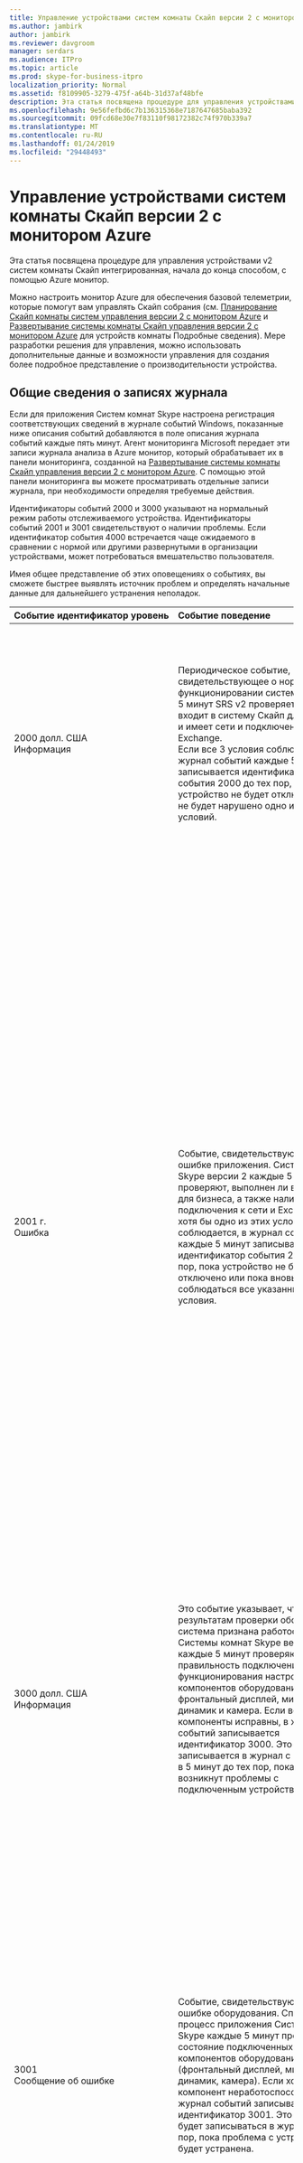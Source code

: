 ```yaml
---
title: Управление устройствами систем комнаты Скайп версии 2 с монитором Azure
ms.author: jambirk
author: jambirk
ms.reviewer: davgroom
manager: serdars
ms.audience: ITPro
ms.topic: article
ms.prod: skype-for-business-itpro
localization_priority: Normal
ms.assetid: f8109905-3279-475f-a64b-31d37af48bfe
description: Эта статья посвящена процедуре для управления устройствами v2 систем комнаты Скайп интегрированная, начала до конца способом, с помощью Azure монитор.
ms.openlocfilehash: 9e56fefbd6c7b136315368e7187647685baba392
ms.sourcegitcommit: 09fcd68e30e7f83110f98172382c74f970b339a7
ms.translationtype: MT
ms.contentlocale: ru-RU
ms.lasthandoff: 01/24/2019
ms.locfileid: "29448493"
---
```

# <a name="manage-skype-room-systems-v2-devices-with-azure-monitor"></a>Управление устройствами систем комнаты Скайп версии 2 с монитором Azure

Эта статья посвящена процедуре для управления устройствами v2 систем комнаты Скайп интегрированная, начала до конца способом, с помощью Azure монитор.

Можно настроить монитор Azure для обеспечения базовой телеметрии, которые помогут вам управлять Скайп собрания (см. [Планирование Скайп комнаты систем управления версии 2 с монитором Azure](../../plan-your-deployment/clients-and-devices/azure-monitor.md) и [Развертывание системы комнаты Скайп управления версии 2 с монитором Azure](../../deploy/deploy-clients/azure-monitor.md) для устройств комнаты Подробные сведения). Мере разработки решения для управления, можно использовать дополнительные данные и возможности управления для создания более подробное представление о производительности устройства.

## <a name="understand-the-log-entries"></a>Общие сведения о записях журнала

Если для приложения Систем комнат Skype настроена регистрация соответствующих сведений в журнале событий Windows, показанные ниже описания событий добавляются в поле описания журнала событий каждые пять минут. Агент мониторинга Microsoft передает эти записи журнала анализа в Azure монитор, который обрабатывает их в панели мониторинга, созданной на [Развертывание системы комнаты Скайп управления версии 2 с монитором Azure](../../deploy/deploy-clients/azure-monitor.md). С помощью этой панели мониторинга вы можете просматривать отдельные записи журнала, при необходимости определяя требуемые действия. 

Идентификаторы событий 2000 и 3000 указывают на нормальный режим работы отслеживаемого устройства. Идентификаторы событий 2001 и 3001 свидетельствуют о наличии проблемы. Если идентификатор события 4000 встречается чаще ожидаемого в сравнении с нормой или другими развернутыми в организации устройствами, может потребоваться вмешательство пользователя.

Имея общее представление об этих оповещениях о событиях, вы сможете быстрее выявлять источник проблем и определять начальные данные для дальнейшего устранения неполадок.

| Событие&nbsp;идентификатор&nbsp;уровень|Событие&nbsp;поведение&nbsp;&nbsp;&nbsp;&nbsp;&nbsp;&nbsp;&nbsp;&nbsp;&nbsp;&nbsp;&nbsp;&nbsp;&nbsp;&nbsp;&nbsp;&nbsp;&nbsp;&nbsp;&nbsp;&nbsp;&nbsp;&nbsp;&nbsp;&nbsp;&nbsp;&nbsp;&nbsp;&nbsp;&nbsp;&nbsp;&nbsp;&nbsp;|Событие&nbsp;описание&nbsp;&nbsp;&nbsp;&nbsp;&nbsp;&nbsp;&nbsp;&nbsp;&nbsp;&nbsp;&nbsp;&nbsp;&nbsp;&nbsp;&nbsp;&nbsp;&nbsp;&nbsp;&nbsp;&nbsp;&nbsp;&nbsp;&nbsp;&nbsp;&nbsp;&nbsp;&nbsp;&nbsp;&nbsp;&nbsp;&nbsp;&nbsp;|
|:---    |:---   |:---  |
| 2000 долл. США  <br> Информация | Периодическое событие, свидетельствующее о нормальном функционировании системы. Каждые 5 минут SRS v2 проверяет, который входит в систему Скайп для бизнеса и имеет сети и подключения к Exchange. <br> Если все 3 условия соблюдаются, в журнал событий каждые 5 минут записывается идентификатор события 2000 до тех пор, пока устройство не будет отключено или не будет нарушено одно из указанных условий. | {«Описание»: «Пульса работоспособна.», «ResourceState»: «Исправен», «Имя_операции»: «Периодический сигнал», «OperationResult»: «Передать», «OS»: «10 Windows», «OSVersion»: «10.0.14393.693», «Псевдоним»: "псевдоним<span></span>@contoso.com», «DisplayName»: «отображаемое имя », «AppVersion»: «1.0.38.0», «IPv4-адрес»: «10.10.10.10», «IPv6-адрес»: «IP-адрес версии 6»} <br><br> В этом примере соблюдаются все указанные выше условия, в результате чего устройство Систем комнат Skype версии 2 получает статус работоспособного. При возникновении ошибок в журнал записывается идентификатор события 2001. |
| 2001 г.  <br> Ошибка | Событие, свидетельствующее об ошибке приложения. Системы комнат Skype версии 2 каждые 5 минут проверяют, выполнен ли вход в Skype для бизнеса, а также наличие подключения к сети и Exchange. Если хотя бы одно из этих условий не соблюдается, в журнал событий каждые 5 минут записывается идентификатор события 2001 до тех пор, пока устройство не будет отключено или пока вновь не начнут соблюдаться все указанные выше условия.  | {"Description":"Network status : Healthy. Exchange status : Connected. **Signin status: Unhealthy.** », «ResourceState»: «Неработоспособные», «Имя_операции»: «Периодический сигнал», «OperationResult»: «Fail», «OS»: "Windows 10", «OSVersion»: «10.0.14393.693», «Псевдоним»: "», «DisplayName»: «Отображаемое имя», «AppVersion»: «1.0.38.0», «IPv4-адрес»: «10.10.10.10»," IPv6-адрес»: «IP-адрес версии 6»} <br><br>  В этом примере Системы комнат Skype версии 2 определили наличие подключения к сети и к Exchange, но выделенная полужирным шрифтом часть свидетельствует об отсутствии подключения к Skype для бизнеса. Это может быть связано с проблемами конфигурации на устройстве или хосте.  <br> <br> В параметре "Network status" (Статус сети) может отображаться значение "Healthy" (Работоспособно) или "Unhealthy" (Неработоспособно). Если сеть неработоспособна, это может свидетельствовать о разрыве подключения или отключении устройства (однако в последнем случае также будут зарегистрированы ошибки подключения к Exchange и Skype для бизнеса).  <br><br> Состояние Exchange будет показывать в качестве подключено или одно из следующих значений: отключенные, подключение, AutodiscoveryError (чаще всего Просмотр ошибка), GeneralError или ServerVersionNotSupported. Если отображается состояние подключение, подождите, пока Далее работоспособности сообщение отправляется, наличие других ошибок, обратитесь к администрирования с помощью интерфейса в устранении неполадок Exchange проблему.  <br><br>  В параметре "Signin status" (Статус входа) регистрируется состояние входа в Skype для бизнеса: "Healthy" (Работоспособно) или "Unhealthy" (Неработоспособно). Если система неработоспособна, обратитесь к техническому специалисту для устранения неполадок. |
| 3000 долл. США  <br> Информация | Это событие указывает, что по результатам проверки оборудования система признана работоспособной. Системы комнат Skype версии 2 каждые 5 минут проверяют правильность подключения и функционирования настроенных компонентов оборудования, таких как фронтальный дисплей, микрофон, динамик и камера. Если все компоненты исправны, в журнал событий записывается идентификатор 3000. Это событие записывается в журнал с интервалом в 5 минут до тех пор, пока не возникнут проблемы с подключенным устройством.  <br> | {«Описание»: «HardwareCheckEngine работоспособна.», «ResourceState»: «Исправен», «Имя_операции»: «HardwareCheckEngine», «OperationResult»: «Передать», «OS»: «10 Windows», «OSVersion»: «10.0.14393.693», «Псевдоним»: "псевдоним<span></span>@contoso.com», « DisplayName»: «Отображаемое имя», «AppVersion»: «1.0.38.0», «IPv4-адрес»: «10.10.10.10», «IPv6-адрес»: «IP-адрес версии 6»}  <br><br> В этом примере все проверки оборудования пройдены успешно. При наличии ошибок, приложение может вместо этого запишите 3001 идентификатор события. |
| 3001  <br> Сообщение об ошибке  | Событие, свидетельствующее об ошибке оборудования. Специальный процесс приложения Систем комнат Skype каждые 5 минут проверяет состояние подключенных компонентов оборудования (фронтальный дисплей, микрофон, динамик, камера). Если хотя бы один компонент неработоспособен, в журнал событий записывается идентификатор 3001. Это событие будет записываться в журнал до тех пор, пока проблема с устройством не будет устранена.   | {«Описание»:» **переднего из комнаты отображать состояние: неработоспособные.** Configured display count is 2. Real display count is 0. **Conference Microphone status : Unhealthy.** Conference Speaker status : Healthy. Default Speaker status : Healthy. Состояние камеры: работоспособны.», «ResourceState»: «Неработоспособные», «Имя_операции»: «HardwareCheckEngine», «OperationResult»: «Fail», «OS»: «10 Windows", «OSVersion»: «10.0.14393.1198», «Псевдоним»:" псевдоним<span></span>@contoso.com», «DisplayName»: «Yosemite конференц-зала», «AppVersion»: «2.0.58.0», «IPv4-адрес»: «10.10.10.10», «IPv6-адрес»: «IPv6-адрес», «IPv4Address2»: «10.10.10.10»} <br><br>  В параметрах, соответствующих периферийным компонентам оборудования, может отображаться значение "Healthy" (Работоспособно) или "Unhealthy" (Неработоспособно). <br> В этом примере в системе настроены два фронтальных дисплея, ни один из которых на данный момент не доступен. В параметре "Conference Microphone" (Микрофон для конференц-связи) указано неработоспособное состояние, что может быть вызвано целым рядом причин. Так как не все компоненты прошли проверку, в параметре "ResourceState" (Состояние ресурса) содержится значение "Unhealthy" (Неработоспособно). В этом случае необходимо обратиться к техническому специалисту для дальнейшего анализа причин неполадок. |
| 4 000  <br> Информация  <br> | Событие, свидетельствующее о перезапуске приложения. Записывается в журнал событий Windows при каждом перезапуске приложения.  <br> | {«Описание»: «Приложение перезапусков.», «ResourceState»: «Исправен», «Имя_операции»: «Перезапуск», «OperationResult»: «Передать», «OS»: «10 Windows», «OSVersion»: «10.0.14393.693», «Псевдоним»: "псевдоним<span></span>@domain.com», «DisplayName»: «Отображаемое имя», « AppVersion»: «1.0.38.0», «IPv4-адрес»: «10.10.10.10», «IPv6-адрес»: «IP-адрес версии 6»} <br><br> Скайп для бизнес-приложения могут перезапустить ряду причин. Сравнение частота перезагрузку устройств в одном здании и в различных помещениях, учитывая известные проблемы, связанные как power колебания и сбои, как это может помочь вам проблем инфраструктуры.|

## <a name="see-also"></a>См. также
 

[Планирование управления системами комнаты Скайп версии 2 с монитором Azure](../../plan-your-deployment/clients-and-devices/azure-monitor.md)

[Развертывание управление системами комнаты Скайп версии 2 с монитором Azure](../../deploy/deploy-clients/azure-monitor.md)